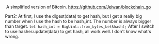  A simplified version of Bitcoin.
https://github.com/Jeiwan/blockchain_go

Part2:
At first, I use the digest(data) to get hash, but I get a really big number when I use the hash to be hash\_int. The number is always bigger than target.
`let hash_int = BigUint::from_bytes_be(&hash);`
After I switch to use hasher.update(data) to get hash, all work well.
I don't know what's wrong.

